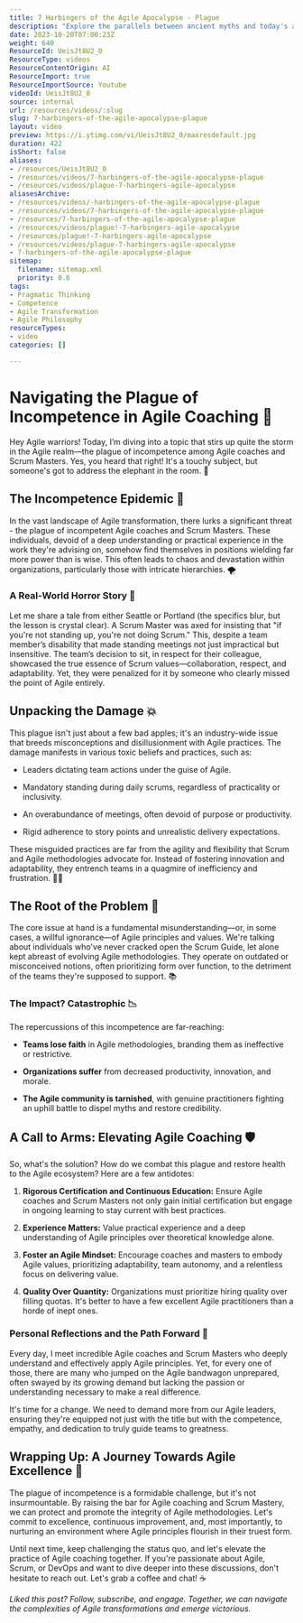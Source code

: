 ```yaml
---
title: 7 Harbingers of the Agile Apocalypse - Plague
description: "Explore the parallels between ancient myths and today's agile challenges as Martin tackles the plague of incompetent coaches. Join the journey! \U0001F32C️\U0001F412"
date: 2023-10-20T07:00:23Z
weight: 640
ResourceId: UeisJt8U2_0
ResourceType: videos
ResourceContentOrigin: AI
ResourceImport: true
ResourceImportSource: Youtube
videoId: UeisJt8U2_0
source: internal
url: /resources/videos/:slug
slug: 7-harbingers-of-the-agile-apocalypse-plague
layout: video
preview: https://i.ytimg.com/vi/UeisJt8U2_0/maxresdefault.jpg
duration: 422
isShort: false
aliases:
- /resources/UeisJt8U2_0
- /resources/videos/7-harbingers-of-the-agile-apocalypse-plague
- /resources/videos/plague-7-harbingers-agile-apocalypse
aliasesArchive:
- /resources/videos/-harbingers-of-the-agile-apocalypse-plague
- /resources/videos/7-harbingers-of-the-agile-apocalypse-plague
- /resources/7-harbingers-of-the-agile-apocalypse-plague
- /resources/videos/plague!-7-harbingers-agile-apocalypse
- /resources/plague!-7-harbingers-agile-apocalypse
- /resources/videos/plague-7-harbingers-agile-apocalypse
- 7-harbingers-of-the-agile-apocalypse-plague
sitemap:
  filename: sitemap.xml
  priority: 0.6
tags:
- Pragmatic Thinking
- Competence
- Agile Transformation
- Agile Philosophy
resourceTypes:
- video
categories: []

---
```

# Navigating the Plague of Incompetence in Agile Coaching 🚧

Hey Agile warriors! Today, I’m diving into a topic that stirs up quite the storm in the Agile realm—the plague of incompetence among Agile coaches and Scrum Masters. Yes, you heard that right! It's a touchy subject, but someone's got to address the elephant in the room. 🐘

## The Incompetence Epidemic 🦠

In the vast landscape of Agile transformation, there lurks a significant threat - the plague of incompetent Agile coaches and Scrum Masters. These individuals, devoid of a deep understanding or practical experience in the work they're advising on, somehow find themselves in positions wielding far more power than is wise. This often leads to chaos and devastation within organizations, particularly those with intricate hierarchies. 🌪️

### A Real-World Horror Story 📍

Let me share a tale from either Seattle or Portland (the specifics blur, but the lesson is crystal clear). A Scrum Master was axed for insisting that "if you're not standing up, you're not doing Scrum." This, despite a team member’s disability that made standing meetings not just impractical but insensitive. The team’s decision to sit, in respect for their colleague, showcased the true essence of Scrum values—collaboration, respect, and adaptability. Yet, they were penalized for it by someone who clearly missed the point of Agile entirely.

## Unpacking the Damage 💥

This plague isn't just about a few bad apples; it's an industry-wide issue that breeds misconceptions and disillusionment with Agile practices. The damage manifests in various toxic beliefs and practices, such as:

- Leaders dictating team actions under the guise of Agile.

- Mandatory standing during daily scrums, regardless of practicality or inclusivity.

- An overabundance of meetings, often devoid of purpose or productivity.

- Rigid adherence to story points and unrealistic delivery expectations.

These misguided practices are far from the agility and flexibility that Scrum and Agile methodologies advocate for. Instead of fostering innovation and adaptability, they entrench teams in a quagmire of inefficiency and frustration. 🤦‍♂️

## The Root of the Problem 🌱

The core issue at hand is a fundamental misunderstanding—or, in some cases, a willful ignorance—of Agile principles and values. We're talking about individuals who've never cracked open the Scrum Guide, let alone kept abreast of evolving Agile methodologies. They operate on outdated or misconceived notions, often prioritizing form over function, to the detriment of the teams they're supposed to support. 📚

### The Impact? Catastrophic 📉

The repercussions of this incompetence are far-reaching:

- **Teams lose faith** in Agile methodologies, branding them as ineffective or restrictive.

- **Organizations suffer** from decreased productivity, innovation, and morale.

- **The Agile community is tarnished**, with genuine practitioners fighting an uphill battle to dispel myths and restore credibility.

## A Call to Arms: Elevating Agile Coaching 🛡️

So, what's the solution? How do we combat this plague and restore health to the Agile ecosystem? Here are a few antidotes:

1. **Rigorous Certification and Continuous Education:** Ensure Agile coaches and Scrum Masters not only gain initial certification but engage in ongoing learning to stay current with best practices.

2. **Experience Matters:** Value practical experience and a deep understanding of Agile principles over theoretical knowledge alone.

3. **Foster an Agile Mindset:** Encourage coaches and masters to embody Agile values, prioritizing adaptability, team autonomy, and a relentless focus on delivering value.

4. **Quality Over Quantity:** Organizations must prioritize hiring quality over filling quotas. It's better to have a few excellent Agile practitioners than a horde of inept ones.

### Personal Reflections and the Path Forward 🚀

Every day, I meet incredible Agile coaches and Scrum Masters who deeply understand and effectively apply Agile principles. Yet, for every one of those, there are many who jumped on the Agile bandwagon unprepared, often swayed by its growing demand but lacking the passion or understanding necessary to make a real difference.

It's time for a change. We need to demand more from our Agile leaders, ensuring they're equipped not just with the title but with the competence, empathy, and dedication to truly guide teams to greatness.

## Wrapping Up: A Journey Towards Agile Excellence 🌟

The plague of incompetence is a formidable challenge, but it's not insurmountable. By raising the bar for Agile coaching and Scrum Mastery, we can protect and promote the integrity of Agile methodologies. Let's commit to excellence, continuous improvement, and, most importantly, to nurturing an environment where Agile principles flourish in their truest form.

Until next time, keep challenging the status quo, and let's elevate the practice of Agile coaching together. If you're passionate about Agile, Scrum, or DevOps and want to dive deeper into these discussions, don't hesitate to reach out. Let's grab a coffee and chat! ☕

_Liked this post? Follow, subscribe, and engage. Together, we can navigate the complexities of Agile transformations and emerge victorious._

